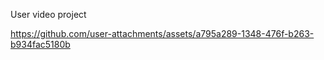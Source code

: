 User video project

https://github.com/user-attachments/assets/a795a289-1348-476f-b263-b934fac5180b
